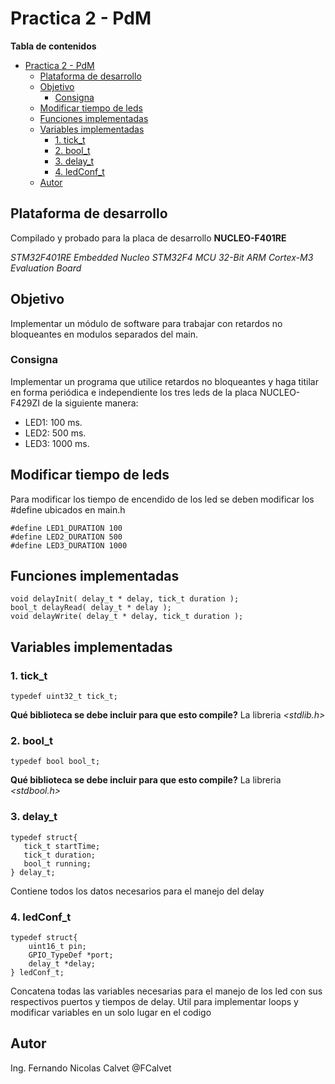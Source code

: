 # Practica 2 - PdM

**Tabla de contenidos**
- [Practica 2 - PdM](#practica-2---pdm)
  - [Plataforma de desarrollo](#plataforma-de-desarrollo)
  - [Objetivo](#objetivo)
    - [Consigna](#consigna)
  - [Modificar tiempo de leds](#modificar-tiempo-de-leds)
  - [Funciones implementadas](#funciones-implementadas)
  - [Variables implementadas](#variables-implementadas)
    - [1. tick\_t](#1-tick_t)
    - [2. bool\_t](#2-bool_t)
    - [3. delay\_t](#3-delay_t)
    - [4. ledConf\_t](#4-ledconf_t)
  - [Autor](#autor)

## Plataforma de desarrollo
Compilado y probado para la placa de desarrollo **NUCLEO-F401RE**

*STM32F401RE Embedded Nucleo STM32F4 MCU 32-Bit ARM Cortex-M3 Evaluation Board*

## Objetivo
Implementar un módulo de software para trabajar con retardos no bloqueantes en modulos separados del main.  

### Consigna
Implementar un programa que utilice retardos no bloqueantes y  haga titilar en forma periódica e independiente los tres leds de la placa NUCLEO-F429ZI de la siguiente manera:
- LED1: 100 ms. 
- LED2: 500 ms.
- LED3: 1000 ms.

## Modificar tiempo de leds
Para modificar los tiempo de encendido de los led se deben modificar los #define ubicados en main.h

	#define LED1_DURATION 100
	#define LED2_DURATION 500
	#define LED3_DURATION 1000

## Funciones implementadas
	void delayInit( delay_t * delay, tick_t duration );
	bool_t delayRead( delay_t * delay );
	void delayWrite( delay_t * delay, tick_t duration );

## Variables implementadas
### 1. tick_t

	typedef uint32_t tick_t;

**Qué biblioteca se debe incluir para que esto compile?**
La libreria *<stdlib.h>*

### 2. bool_t

	typedef bool bool_t;

**Qué biblioteca se debe incluir para que esto compile?** La libreria *<stdbool.h>*
	
### 3. delay_t

	typedef struct{
	   tick_t startTime;
	   tick_t duration;
	   bool_t running;
	} delay_t;

Contiene todos los datos necesarios para el manejo del delay

### 4. ledConf_t

	typedef struct{
		uint16_t pin;
		GPIO_TypeDef *port;
		delay_t *delay;
	} ledConf_t;

Concatena todas las variables necesarias para el manejo de los led con sus respectivos puertos y tiempos de delay. Util para implementar loops y modificar variables en un solo lugar en el codigo

## Autor

Ing. Fernando Nicolas Calvet
@FCalvet